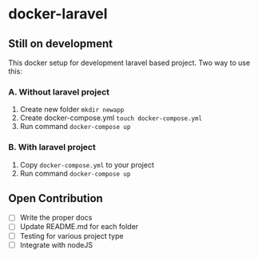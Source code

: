 # docker-laravel

## Still on development

This docker setup for development laravel based project. Two way to use this:

### A. Without laravel project
1. Create new folder `mkdir newapp` 
2. Create docker-compose.yml `touch docker-compose.yml`
3. Run command `docker-compose up`

### B. With laravel project
1. Copy `docker-compose.yml` to your project
2. Run command `docker-compose up`

## Open Contribution
- [ ] Write the proper docs
- [ ] Update README.md for each folder
- [ ] Testing for various project type
- [ ] Integrate with nodeJS
